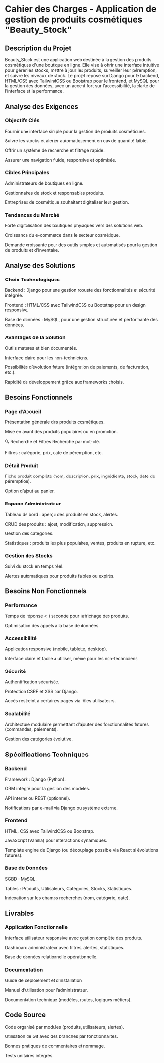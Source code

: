 # Cahier des Charges - Application de gestion de produits cosmétiques "Beauty_Stock"
## Description du Projet
Beauty_Stock est une application web destinée à la gestion des produits cosmétiques d'une boutique en ligne. Elle vise à offrir une interface intuitive pour gérer les stocks, mettre à jour les produits, surveiller leur péremption, et suivre les niveaux de stock. Le projet repose sur Django pour le backend, HTML/CSS avec TailwindCSS ou Bootstrap pour le frontend, et MySQL pour la gestion des données, avec un accent fort sur l’accessibilité, la clarté de l’interface et la performance.

## Analyse des Exigences
### Objectifs Clés
Fournir une interface simple pour la gestion de produits cosmétiques.

Suivre les stocks et alerter automatiquement en cas de quantité faible.

Offrir un système de recherche et filtrage rapide.

Assurer une navigation fluide, responsive et optimisée.

### Cibles Principales
Administrateurs de boutiques en ligne.

Gestionnaires de stock et responsables produits.

Entreprises de cosmétique souhaitant digitaliser leur gestion.

### Tendances du Marché
Forte digitalisation des boutiques physiques vers des solutions web.

Croissance du e-commerce dans le secteur cosmétique.

Demande croissante pour des outils simples et automatisés pour la gestion de produits et d’inventaire.

## Analyse des Solutions
### Choix Technologiques
 Backend : Django pour une gestion robuste des fonctionnalités et sécurité intégrée.

 Frontend : HTML/CSS avec TailwindCSS ou Bootstrap pour un design responsive.

 Base de données : MySQL, pour une gestion structurée et performante des données.

### Avantages de la Solution
Outils matures et bien documentés.

Interface claire pour les non-techniciens.

Possibilités d’évolution future (intégration de paiements, de facturation, etc.).

Rapidité de développement grâce aux frameworks choisis.

## Besoins Fonctionnels
### Page d’Accueil
Présentation générale des produits cosmétiques.

Mise en avant des produits populaires ou en promotion.

🔍 Recherche et Filtres
Recherche par mot-clé.

Filtres : catégorie, prix, date de péremption, etc.

### Détail Produit
Fiche produit complète (nom, description, prix, ingrédients, stock, date de péremption).

Option d’ajout au panier.

### Espace Administrateur
Tableau de bord : aperçu des produits en stock, alertes.

CRUD des produits : ajout, modification, suppression.

Gestion des catégories.

Statistiques : produits les plus populaires, ventes, produits en rupture, etc.

### Gestion des Stocks
Suivi du stock en temps réel.

Alertes automatiques pour produits faibles ou expirés.

## Besoins Non Fonctionnels
### Performance
Temps de réponse < 1 seconde pour l’affichage des produits.

Optimisation des appels à la base de données.

### Accessibilité
Application responsive (mobile, tablette, desktop).

Interface claire et facile à utiliser, même pour les non-techniciens.

### Sécurité
Authentification sécurisée.

Protection CSRF et XSS par Django.

Accès restreint à certaines pages via rôles utilisateurs.

### Scalabilité
Architecture modulaire permettant d’ajouter des fonctionnalités futures (commandes, paiements).

Gestion des catégories évolutive.

## Spécifications Techniques
### Backend
Framework : Django (Python).

ORM intégré pour la gestion des modèles.

API interne ou REST (optionnel).

Notifications par e-mail via Django ou système externe.

### Frontend
HTML, CSS avec TailwindCSS ou Bootstrap.

JavaScript (Vanilla) pour interactions dynamiques.

Template engine de Django (ou découplage possible via React si évolutions futures).

### Base de Données
SGBD : MySQL.

Tables : Produits, Utilisateurs, Catégories, Stocks, Statistiques.

Indexation sur les champs recherchés (nom, catégorie, date).

## Livrables
### Application Fonctionnelle
Interface utilisateur responsive avec gestion complète des produits.

Dashboard administrateur avec filtres, alertes, statistiques.

Base de données relationnelle opérationnelle.

### Documentation
Guide de déploiement et d’installation.

Manuel d’utilisation pour l’administrateur.

Documentation technique (modèles, routes, logiques métiers).

## Code Source
Code organisé par modules (produits, utilisateurs, alertes).

Utilisation de Git avec des branches par fonctionnalités.

Bonnes pratiques de commentaires et nommage.

Tests unitaires intégrés.

